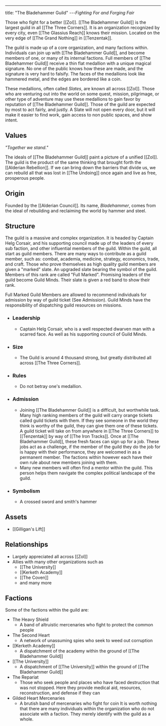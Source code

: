 ---
title: "The Bladehammer Guild"
---*Fighting For and Forging Fair*

Those who fight for a better [[Zol]]. [[The Bladehammer Guild]] is the largest guild in all [[The Three Corners]]. It is an organization recognized by every city, even [[The Glassius Reach]] knows their mission. Located on the very edge of [[The Grand Nothing]] in [[Tenzentak]]. 

The guild is made up of a core organization, and many factions within. Individuals can join up with [[The Bladehammer Guild]], and become members of one, or many of its internal factions. Full members of [[The Bladehammer Guild]] receive a thin flat medallion with a unique magical signature. No one of the public knows how these are made, and the signature is very hard to falsify. The faces of the medallions look like hammered metal, and the edges are bordered like a coin.

These medallions, often called *Slates*, are known all across [[Zol]]. Those who are venturing out into the world on some quest, mission, pilgrimage, or other type of adventure may use these medallions to gain favor by reputation of [[The Bladehammer Guild]]. Those of the guild are expected by most to act fairly, and justly. A Slate will not open every door, but it will make it easier to find work, gain access to non public spaces, and show intent.

## Values
*"Together we stand."*

The ideals of [[The Bladehammer Guild]] paint a picture of a unified [[Zol]]. The guild is the product of the same thinking that brought forth the [[Alderian Rebellion]]. If we can bring down the barriers that divide us, we can rebuild all that was lost in [[The Undoing]] once again and live as free, prosperous people.

## Origin
Founded by the [[Alderian Council]]. Its name,  *Bladehammer*, comes from the ideal of rebuilding and reclaiming the world by hammer and steel.

## Structure
The guild is a massive and complex organization. It is headed by Captain Helg Corsair, and his supporting council made up of the leaders of every sub faction, and other influential members of the guild. Within the guild, all start as guild members. There are many ways to contribute as a guild member, such as: combat, academia, medicine, strategy, economics, trade, and craft. Those who prove themselves as high quality guild members are given a "marked" slate. An upgraded slate bearing the symbol of the guild. Members of this rank are called "Full Marked". Promising leaders of the guild become Guild Minds. Their slate is given a red band to show their rank.

Full Marked Guild Members are allowed to recommend individuals for admission by way of guild ticket (See Admission). Guild Minds have the responsibility of dispatching guild resources on missions.

- ### Leadership
	- Captain Helg Corsair, who is a well respected dwarven man with a scarred face. As well as his supporting council of Guild Minds.
- ### Size
	- The Guild is around 4 thousand strong, but greatly distributed all across [[The Three Corners]].
- ### Rules
	- Do not betray one's medallion.
- ### Admission
	- Joining [[The Bladehammer Guild]] is a difficult, but worthwhile task. Many high ranking members of the guild will carry orange tickets called guild tickets with them. If they see someone in the world they think is worthy of the guild, they can give them one of these tickets. A guild ticket will take on from anywhere in [[The Three Corners]] to [[Tenzentak]] by way of [[The Iron Tracks]]. Once at [[The Bladehammer Guild]], these fresh faces can sign up for a job. These jobs act as a challenge, if the member of the guild they do the job for is happy with their performance, they are welcomed in as a permanent member. The factions within however each have their own rule about new members joining with them.
	- Many new members will often find a mentor within the guild. This person helps them navigate the complex political landscape of the guild.
- ### Symbolism
	- A crossed sword and smith's hammer

## Assets
- [[Gilligan's Lift]]

## Relationships
- Largely appreciated all across [[Zol]]
- Allies with many other organizations such as
	- [[The University]]
	- [[Kerketh Academy]]
	- [[The Coven]]
	- and many more

## Factions
Some of the factions within the guild are:
- The Heavy Shield
	- A band of altruistic mercenaries who fight to protect the common people 
- The Second Heart
	- A network of unassuming spies who seek to weed out corruption
- [[Kerketh Academy]]
	- A dispatchment of the academy within the ground of [[The Bladehammer Guild]]
- [[The University]]
	- A dispatchment of [[The University]] within the ground of [[The Bladehammer Guild]]
- The Repariat
	- Those who seek people and places who have faced destruction that was not stopped. Here they provide medical aid, resources, reconstruction, and defense if they can 
- Gilded Heart Mercenaries
	- A brutish band of mercenaries who fight for coin
It is worth nothing that there are many individuals within the organization who do not associate with a faction. They merely identify with the guild as a whole.

